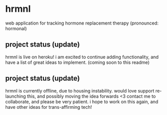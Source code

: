 # hrmnl
web application for tracking hormone replacement therapy (pronounced: hormonal)

## project status (update)
hrmnl is live on heroku! i am excited to continue adding functionality, and have a list of great ideas to implement. 
(coming soon to this readme)

## project status (update)
hrmnl is currently offline, due to housing instability. would love support re-launching this, and possibly moving the idea forwards <3
contact me to collaborate, and please be very patient. i hope to work on this again, and have other ideas for trans-affirming tech!





<!--H1/## Project Screenshots Screen 1 [] <!---commented out-->
<!--Screen 2 []<!---commented out-->
<!--H1/## Installation and Setup Instructions →-->
<!--NT Clone []<!---commented out-->
<!--NT Install []<!---commented out-->
<!--NT To Run Test Suite []<!---commented out-->
<!--NT To Start Server []<!---commented out-->
<!--NT To Visit App []<!---commented out-->
<!--H1/## Reflection-->
<!--NT Set out to build [] - UPDATE-->
<!--NT Unexpected Obstacles  []- UPDATE-->
<!--NT What tools re: implementation  [HTML, CSS, JS, APIs] - UPDATE-->
<!--H1/## Acknowledgements and Support <3-->
<!--H1/## Developer and Contact Info-->
<!--Using markdown, H1 + ## and NT is normal text-->
